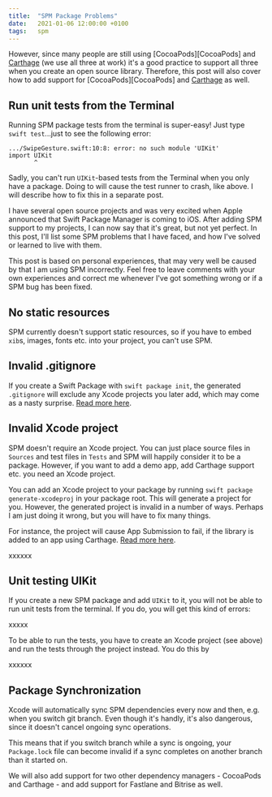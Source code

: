 ```yaml
---
title:  "SPM Package Problems"
date:   2021-01-06 12:00:00 +0100
tags:   spm
---
```



However, since many people are still using [CocoaPods][CocoaPods] and [Carthage][Carthage] (we use all three at work) it's a good practice to support all three when you create an open source library. Therefore, this post will also cover how to add support for [CocoaPods][CocoaPods] and [Carthage][Carthage] as well.






## Run unit tests from the Terminal

Running SPM package tests from the terminal is super-easy! Just type `swift test`...just to see the following error:

```
.../SwipeGesture.swift:10:8: error: no such module 'UIKit'
import UIKit
       ^
```

Sadly, you can't run `UIKit`-based tests from the Terminal when you only have a package. Doing to will cause the test runner to crash, like above. I will describe how to fix this in a separate post.





I have several open source projects and was very excited when Apple announced that Swift Package Manager is coming to iOS. After adding SPM support to my projects, I can now say that it's great, but not yet perfect. In this post, I'll list some SPM problems that I have faced, and how I've solved or learned to live with them.

This post is based on personal experiences, that may very well be caused by that I am using SPM incorrectly. Feel free to leave comments with your own experiences and correct me whenever I've got something wrong or if a SPM bug has been fixed.


## No static resources

SPM currently doesn't support static resources, so if you have to embed `xib`s, images, fonts etc. into your project, you can't use SPM.


## Invalid .gitignore

If you create a Swift Package with `swift package init`, the generated `.gitignore` will exclude any Xcode projects you later add, which may come as a nasty surprise. [Read more here][gitignore].


## Invalid Xcode project

SPM doesn't require an Xcode project. You can just place source files in `Sources` and test files in `Tests` and SPM will happily consider it to be a package. However, if you want to add a demo app, add Carthage support etc. you need an Xcode project.

You can add an Xcode project to your package by running `swift package generate-xcodeproj` in your package root. This will generate a project for you. However, the generated project is invalid in a number of ways. Perhaps I am just doing it wrong, but you will have to fix many things.

For instance, the project will cause App Submission to fail, if the library is added to an app using Carthage. [Read more here][carthage].

xxxxxx


## Unit testing UIKit

If you create a new SPM package and add `UIKit` to it, you will not be able to run unit tests from the terminal. If you do, you will get this kind of errors:

xxxxx

To be able to run the tests, you have to create an Xcode project (see above) and run the tests through the project instead. You do this by

xxxxxx


## Package Synchronization

Xcode will automatically sync SPM dependencies every now and then, e.g. when you switch git branch. Even though it's handly, it's also dangerous, since it doesn't cancel ongoing sync operations.

This means that if you switch branch while a sync is ongoing, your `Package.lock` file can become invalid if a sync completes on another branch than it started on.


[carthage]: https://danielsaidi.com/blog/2019/10/29/app-store-submission-fails-with-carthage-for-spm-generated-projects
[gitignore]: https://danielsaidi.com/blog/2020/01/02/spm-gitignore
[SwiftUIBlurView]: https://github.com/danielsaidi/SwiftUIBlurView

We will also add support for two other dependency managers - CocoaPods and Carthage - and add support for Fastlane and Bitrise as well.